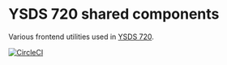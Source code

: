 # YSDS 720 shared components
Various frontend utilities used in [YSDS 720](https://720.ysds.com).

[![CircleCI](https://circleci.com/gh/YSDSRND/720-ts.svg?style=svg)](https://circleci.com/gh/YSDSRND/720-ts)
